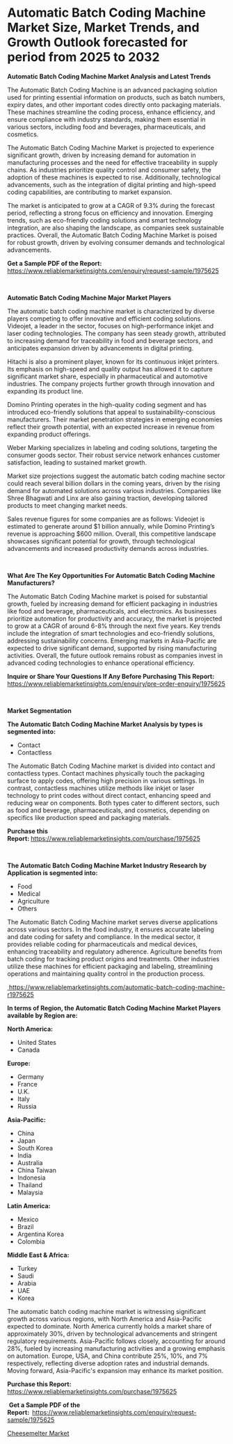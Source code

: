 <p><h1>Automatic Batch Coding Machine Market Size, Market Trends, and Growth Outlook forecasted for period from 2025 to 2032</h1></p><p><strong>Automatic Batch Coding Machine Market Analysis and Latest Trends</strong></p>
<p><p>The Automatic Batch Coding Machine is an advanced packaging solution used for printing essential information on products, such as batch numbers, expiry dates, and other important codes directly onto packaging materials. These machines streamline the coding process, enhance efficiency, and ensure compliance with industry standards, making them essential in various sectors, including food and beverages, pharmaceuticals, and cosmetics.</p><p>The Automatic Batch Coding Machine Market is projected to experience significant growth, driven by increasing demand for automation in manufacturing processes and the need for effective traceability in supply chains. As industries prioritize quality control and consumer safety, the adoption of these machines is expected to rise. Additionally, technological advancements, such as the integration of digital printing and high-speed coding capabilities, are contributing to market expansion. </p><p>The market is anticipated to grow at a CAGR of 9.3% during the forecast period, reflecting a strong focus on efficiency and innovation. Emerging trends, such as eco-friendly coding solutions and smart technology integration, are also shaping the landscape, as companies seek sustainable practices. Overall, the Automatic Batch Coding Machine Market is poised for robust growth, driven by evolving consumer demands and technological advancements.</p></p>
<p><strong>Get a Sample PDF of the Report:&nbsp;</strong> <a href="https://www.reliablemarketinsights.com/enquiry/request-sample/1975625?utm_campaign=2287&utm_medium=2&utm_source=Github&utm_content=ia&utm_term=20022025&utm_id=automatic-batch-coding-machine">https://www.reliablemarketinsights.com/enquiry/request-sample/1975625</a></p>
<p>&nbsp;</p>
<p><strong>Automatic Batch Coding Machine Major Market Players</strong></p>
<p><p>The automatic batch coding machine market is characterized by diverse players competing to offer innovative and efficient coding solutions. Videojet, a leader in the sector, focuses on high-performance inkjet and laser coding technologies. The company has seen steady growth, attributed to increasing demand for traceability in food and beverage sectors, and anticipates expansion driven by advancements in digital printing.</p><p>Hitachi is also a prominent player, known for its continuous inkjet printers. Its emphasis on high-speed and quality output has allowed it to capture significant market share, especially in pharmaceutical and automotive industries. The company projects further growth through innovation and expanding its product line.</p><p>Domino Printing operates in the high-quality coding segment and has introduced eco-friendly solutions that appeal to sustainability-conscious manufacturers. Their market penetration strategies in emerging economies reflect their growth potential, with an expected increase in revenue from expanding product offerings.</p><p>Weber Marking specializes in labeling and coding solutions, targeting the consumer goods sector. Their robust service network enhances customer satisfaction, leading to sustained market growth.</p><p>Market size projections suggest the automatic batch coding machine sector could reach several billion dollars in the coming years, driven by the rising demand for automated solutions across various industries. Companies like Shree Bhagwati and Linx are also gaining traction, developing tailored products to meet changing market needs.</p><p>Sales revenue figures for some companies are as follows: Videojet is estimated to generate around $1 billion annually, while Domino Printing’s revenue is approaching $600 million. Overall, this competitive landscape showcases significant potential for growth, through technological advancements and increased productivity demands across industries.</p></p>
<p>&nbsp;</p>
<p><strong>What Are The Key Opportunities For Automatic Batch Coding Machine Manufacturers?</strong></p>
<p><p>The Automatic Batch Coding Machine market is poised for substantial growth, fueled by increasing demand for efficient packaging in industries like food and beverage, pharmaceuticals, and electronics. As businesses prioritize automation for productivity and accuracy, the market is projected to grow at a CAGR of around 6-8% through the next five years. Key trends include the integration of smart technologies and eco-friendly solutions, addressing sustainability concerns. Emerging markets in Asia-Pacific are expected to drive significant demand, supported by rising manufacturing activities. Overall, the future outlook remains robust as companies invest in advanced coding technologies to enhance operational efficiency.</p></p>
<p><strong>Inquire or Share Your Questions If Any Before Purchasing This Report:</strong> <a href="https://www.reliablemarketinsights.com/enquiry/pre-order-enquiry/1975625?utm_campaign=2287&utm_medium=2&utm_source=Github&utm_content=ia&utm_term=20022025&utm_id=automatic-batch-coding-machine">https://www.reliablemarketinsights.com/enquiry/pre-order-enquiry/1975625</a></p>
<p>&nbsp;</p>
<p><strong>Market Segmentation</strong></p>
<p><strong>The Automatic Batch Coding Machine Market Analysis by types is segmented into:</strong></p>
<p><ul><li>Contact</li><li>Contactless</li></ul></p>
<p><p>The Automatic Batch Coding Machine market is divided into contact and contactless types. Contact machines physically touch the packaging surface to apply codes, offering high precision in various settings. In contrast, contactless machines utilize methods like inkjet or laser technology to print codes without direct contact, enhancing speed and reducing wear on components. Both types cater to different sectors, such as food and beverage, pharmaceuticals, and cosmetics, depending on specifics like production speed and packaging materials.</p></p>
<p><strong>Purchase this Report:&nbsp;</strong><a href="https://www.reliablemarketinsights.com/purchase/1975625?utm_campaign=2287&utm_medium=2&utm_source=Github&utm_content=ia&utm_term=20022025&utm_id=automatic-batch-coding-machine">https://www.reliablemarketinsights.com/purchase/1975625</a></p>
<p>&nbsp;</p>
<p><strong>The Automatic Batch Coding Machine Market Industry Research by Application is segmented into:</strong></p>
<p><ul><li>Food</li><li>Medical</li><li>Agriculture</li><li>Others</li></ul></p>
<p><p>The Automatic Batch Coding Machine market serves diverse applications across various sectors. In the food industry, it ensures accurate labeling and date coding for safety and compliance. In the medical sector, it provides reliable coding for pharmaceuticals and medical devices, enhancing traceability and regulatory adherence. Agriculture benefits from batch coding for tracking product origins and treatments. Other industries utilize these machines for efficient packaging and labeling, streamlining operations and maintaining quality control in the production process.</p></p>
<p><a href="https://www.reliablemarketinsights.com/automatic-batch-coding-machine-r1975625?utm_campaign=2287&utm_medium=2&utm_source=Github&utm_content=ia&utm_term=20022025&utm_id=automatic-batch-coding-machine">&nbsp;https://www.reliablemarketinsights.com/automatic-batch-coding-machine-r1975625</a></p>
<p><strong>In terms of Region, the Automatic Batch Coding Machine Market Players available by Region are:</strong></p>
<p>
    <p> <strong> North America: </strong>
        <ul>
            <li>United States</li>
            <li>Canada</li>
        </ul>
        </p> 
    <p> <strong> Europe: </strong>
        <ul>
            <li>Germany</li>
            <li>France</li>
            <li>U.K.</li>
            <li>Italy</li>
            <li>Russia</li>
        </ul>
        </p> 
    <p> <strong> Asia-Pacific: </strong>
        <ul>
            <li>China</li>
            <li>Japan</li>
            <li>South Korea</li>
            <li>India</li>
            <li>Australia</li>
            <li>China Taiwan</li>
            <li>Indonesia</li>
            <li>Thailand</li>
            <li>Malaysia</li>
        </ul>
        </p> 
    <p> <strong> Latin America: </strong>
        <ul>
            <li>Mexico</li>
            <li>Brazil</li>
            <li>Argentina Korea</li>
            <li>Colombia</li>
        </ul>
        </p> 
    <p> <strong> Middle East & Africa: </strong>
        <ul>
            <li>Turkey</li>
            <li>Saudi</li>
            <li>Arabia</li>
            <li>UAE</li>
            <li>Korea</li>
        </ul>
    </p>
    </p>
<p><p>The automatic batch coding machine market is witnessing significant growth across various regions, with North America and Asia-Pacific expected to dominate. North America currently holds a market share of approximately 30%, driven by technological advancements and stringent regulatory requirements. Asia-Pacific follows closely, accounting for around 28%, fueled by increasing manufacturing activities and a growing emphasis on automation. Europe, USA, and China contribute 25%, 10%, and 7% respectively, reflecting diverse adoption rates and industrial demands. Moving forward, Asia-Pacific's expansion may enhance its market position.</p></p>
<p><strong>Purchase this Report: </strong><a href="https://www.reliablemarketinsights.com/purchase/1975625?utm_campaign=2287&utm_medium=2&utm_source=Github&utm_content=ia&utm_term=20022025&utm_id=automatic-batch-coding-machine">https://www.reliablemarketinsights.com/purchase/1975625</a></p>
<p>&nbsp;<strong>Get a Sample PDF of the Report:&nbsp;&nbsp;</strong><a href="https://www.reliablemarketinsights.com/enquiry/request-sample/1975625?utm_campaign=2287&utm_medium=2&utm_source=Github&utm_content=ia&utm_term=20022025&utm_id=automatic-batch-coding-machine">https://www.reliablemarketinsights.com/enquiry/request-sample/1975625</a></p>
<p><strong></strong></p>
<p><p><a href="https://github.com/princessbartram3/Market-Research-Report-List-1/blob/main/cheesemelter-market.md?utm_campaign=2287&utm_medium=2&utm_source=Github&utm_content=ia&utm_term=20022025&utm_id=automatic-batch-coding-machine">Cheesemelter Market</a></p></p>